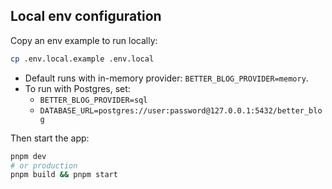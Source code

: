 ## Local env configuration

Copy an env example to run locally:

```bash
cp .env.local.example .env.local
```

- Default runs with in-memory provider: `BETTER_BLOG_PROVIDER=memory`.
- To run with Postgres, set:
  - `BETTER_BLOG_PROVIDER=sql`
  - `DATABASE_URL=postgres://user:password@127.0.0.1:5432/better_blog`

Then start the app:

```bash
pnpm dev
# or production
pnpm build && pnpm start
```
